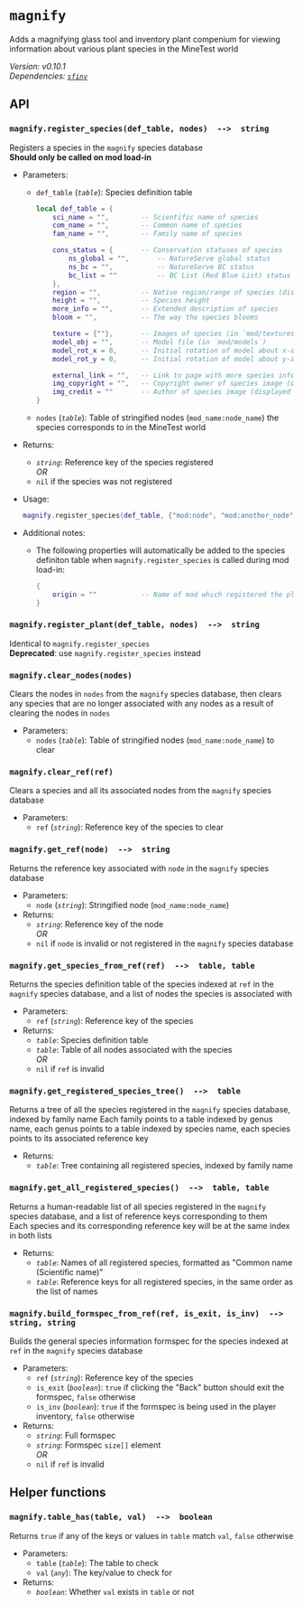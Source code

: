 # `magnify`

Adds a magnifying glass tool and inventory plant compenium for viewing information about various plant species in the MineTest world

*Version: v0.10.1*  
*Dependencies: [`sfinv`](https://github.com/rubenwardy/sfinv)*

## API

### `magnify.register_species(def_table, nodes)  -->  string`

Registers a species in the `magnify` species database  
**Should only be called on mod load-in**

- Parameters:
  - `def_table` (*`table`*): Species definition table

    ```lua
    local def_table = {
        sci_name = "",        -- Scientific name of species
        com_name = "",        -- Common name of species
        fam_name = "",        -- Family name of species

        cons_status = {       -- Conservation statuses of species
            ns_global = "",       -- NatureServe global status
            ns_bc = "",           -- NatureServe BC status
            bc_list = ""          -- BC List (Red Blue List) status
        },
        region = "",          -- Native region/range of species (displayed as "Found in [region]")
        height = "",          -- Species height
        more_info = "",       -- Extended description of species
        bloom = "",           -- The way the species blooms

        texture = {""},       -- Images of species (in `mod/textures`) - can be a string if only one image
        model_obj = "",       -- Model file (in `mod/models`)
        model_rot_x = 0,      -- Initial rotation of model about x-axis (in degrees; defaults to 0)
        model_rot_y = 0,      -- Initial rotation of model about y-axis (in degrees; defaults to 180)

        external_link = "",   -- Link to page with more species information
        img_copyright = "",   -- Copyright owner of species image (displayed as "Image (c) [img_copyright]")
        img_credit = ""       -- Author of species image (displayed as "Image courtesy of [img_credit]")
    }
    ```

  - `nodes` (*`table`*): Table of stringified nodes (`mod_name:node_name`) the species corresponds to in the MineTest world
- Returns:
  - *`string`*: Reference key of the species registered  
  *OR*
  - `nil` if the species was not registered
- Usage:

  ```lua
  magnify.register_species(def_table, {"mod:node", "mod:another_node", "other_mod:other_node"})
  ```

- Additional notes:
  - The following properties will automatically be added to the species definiton table when `magnify.register_species` is called during mod load-in:

    ```lua
    {
        origin = ""           -- Name of mod which registered the plant species
    }
    ```

### `magnify.register_plant(def_table, nodes)  -->  string`

Identical to `magnify.register_species`  
**Deprecated**: use `magnify.register_species` instead

### `magnify.clear_nodes(nodes)`

Clears the nodes in `nodes` from the `magnify` species database, then clears any species that are no longer associated with any nodes as a result of clearing the nodes in `nodes`

- Parameters:
  - `nodes` (*`table`*): Table of stringified nodes (`mod_name:node_name`) to clear

### `magnify.clear_ref(ref)`

Clears a species and all its associated nodes from the `magnify` species database

- Parameters:
  - `ref` (*`string`*): Reference key of the species to clear

### `magnify.get_ref(node)  -->  string`

Returns the reference key associated with `node` in the `magnify` species database

- Parameters:
  - `node` (*`string`*): Stringified node (`mod_name:node_name`)
- Returns:
  - *`string`*: Reference key of the node  
  *OR*
  - `nil` if `node` is invalid or not registered in the `magnify` species database

### `magnify.get_species_from_ref(ref)  -->  table, table`

Returns the species definition table of the species indexed at `ref` in the `magnify` species database, and a list of nodes the species is associated with

- Parameters:
  - `ref` (*`string`*): Reference key of the species
- Returns:
  - *`table`*: Species definition table
  - *`table`*: Table of all nodes associated with the species  
  *OR*
  - `nil` if `ref` is invalid

### `magnify.get_registered_species_tree()  -->  table`

Returns a tree of all the species registered in the `magnify` species database, indexed by family name
Each family points to a table indexed by genus name, each genus points to a table indexed by species name, each species points to its associated reference key

- Returns:
  - *`table`*: Tree containing all registered species, indexed by family name

### `magnify.get_all_registered_species()  -->  table, table`

Returns a human-readable list of all species registered in the `magnify` species database, and a list of reference keys corresponding to them  
Each species and its corresponding reference key will be at the same index in both lists

- Returns:
  - *`table`*: Names of all registered species, formatted as "Common name (Scientific name)"
  - *`table`*: Reference keys for all registered species, in the same order as the list of names

### `magnify.build_formspec_from_ref(ref, is_exit, is_inv)  -->  string, string`

Builds the general species information formspec for the species indexed at `ref` in the `magnify` species database  

- Parameters:
  - `ref` (*`string`*): Reference key of the species
  - `is_exit` (*`boolean`*): `true` if clicking the "Back" button should exit the formspec, `false` otherwise
  - `is_inv` (*`boolean`*): `true` if the formspec is being used in the player inventory, `false` otherwise
- Returns:
  - *`string`*: Full formspec
  - *`string`*: Formspec `size[]` element  
  *OR*
  - `nil` if `ref` is invalid

## Helper functions

### `magnify.table_has(table, val)  -->  boolean`

Returns `true` if any of the keys or values in `table` match `val`, `false` otherwise

- Parameters:
  - `table` (*`table`*): The table to check
  - `val` (*`any`*): The key/value to check for
- Returns:
  - *`boolean`*: Whether `val` exists in `table` or not
